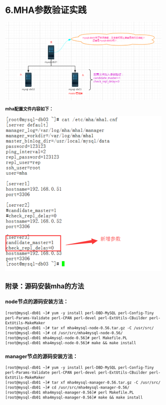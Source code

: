 # 6.MHA参数验证实践

![](..\Mha-Atlas-MySQL\images\11.png)

**mha配置文件内容如下：**

![](..\Mha-Atlas-MySQL\images\10.png)

## 附录：源码安装mha的方法

### node节点的源码安装方法：

```shell
[root@mysql-db01 ~]# yum -y install perl-DBD-MySQL perl-Config-Tiny perl-Params-Validate perl-CPAN perl-devel perl-ExtUtils-CBuilder perl-ExtUtils-MakeMaker
[root@mysql-db01 ~]# tar xf mha4mysql-node-0.56.tar.gz -C /usr/src/
[root@mysql-db01 ~]# cd /usr/src/mha4mysql-node-0.56/
[root@mysql-db01 mha4mysql-node-0.56]# perl Makefile.PL
[root@mysql-db01 mha4mysql-node-0.56]# make && make install
```



### manager节点的源码安装方法：

```shell
[root@mysql-db01 ~]# yum -y install perl-DBD-MySQL perl-Config-Tiny perl-Params-Validate perl-CPAN perl-devel perl-ExtUtils-CBuilder perl-ExtUtils-MakeMaker
[root@mysql-db01 ~]# tar xf mha4mysql-manager-0.56.tar.gz -C /usr/src/
[root@mysql-db01 ~]# cd /usr/src/mha4mysql-manager-0.56/
[root@mysql-db01 mha4mysql-manager-0.56]# perl Makefile.PL
[root@mysql-db01 mha4mysql-manager-0.56]# make && make install
```